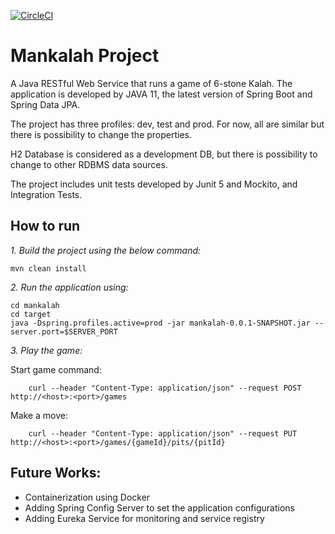 [![CircleCI](https://circleci.com/gh/narges-sh-maleki/mankalah-project.svg?style=svg)](https://circleci.com/gh/narges-sh-maleki/mankalah-project)

 # Mankalah Project

A Java RESTful Web Service that runs a game of 6-stone Kalah.
The application is developed by JAVA 11, the latest version of Spring Boot and Spring Data JPA.

The project has three profiles: dev, test and prod. For now, all are similar but there is possibility to change the properties. 

H2 Database is considered as a development DB, but there is possibility to change to other RDBMS data sources. 

The project includes unit tests developed by Junit 5 and Mockito, and Integration Tests.

## How to run
*1. Build the project using the below command:*

    mvn clean install 
*2. Run the application using:*

    cd mankalah
    cd target
    java -Dspring.profiles.active=prod -jar mankalah-0.0.1-SNAPSHOT.jar --server.port=$SERVER_PORT

*3. Play the game:*

Start game command:<br/>

        curl --header "Content-Type: application/json" --request POST http://<host>:<port>/games    

Make a move:<br/>

        curl --header "Content-Type: application/json" --request PUT http://<host>:<port>/games/{gameId}/pits/{pitId}

## Future Works:
- Containerization using Docker
- Adding Spring Config Server to set the application configurations
- Adding Eureka Service for monitoring and service registry

